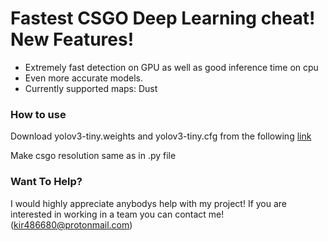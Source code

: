 # Fastest CSGO Deep Learning cheat! New Features!

  - Extremely fast detection on GPU as well as good inference time on cpu 
  - Even more accurate models.
  - Currently supported maps: Dust
### How to use

Download yolov3-tiny.weights and yolov3-tiny.cfg from the following [link](https://drive.google.com/drive/folders/10QvwT857wyShDlkZ9JWOJ1FGrL963OCU?usp=sharing)

Make csgo resolution same as in .py file
### Want To Help?

I would highly appreciate anybodys help with my project! If you are interested in working in a team you can contact me!(kir486680@protonmail.com)
